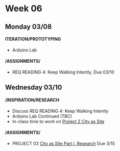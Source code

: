 # Week 06
## Monday 03/08

#### ITERATION/PROTOTYPING
* Arduino Lab

#### /ASSIGNMENTS/
* REQ READING 4: Keep Walking Intently, Due 03/10  

## Wednesday 03/10

#### /INSPIRATION/RESEARCH

* Discuss REQ READING 4: Keep Walking Intently
* Arduino Lab Continued (TBC) 
* In-class time to work on [Project 2 City as Site](Project2_CityasSite.md)

#### /ASSIGNMENTS/

* PROJECT 02 [City as Site Part I, Research](Project2_CityasSite.md) Due 3/15
